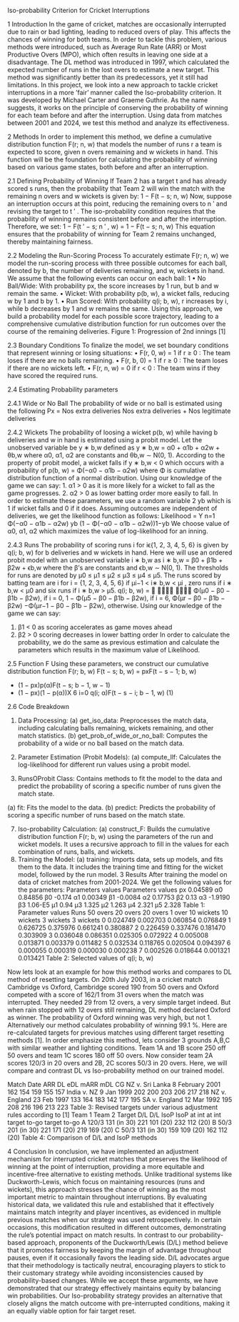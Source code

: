 Iso-probability Criterion for Cricket Interruptions

1 Introduction
In the game of cricket, matches are occasionally interrupted due to rain or bad lighting, leading to
reduced overs of play. This affects the chances of winning for both teams. In order to tackle this
problem, various methods were introduced, such as Average Run Rate (ARR) or Most Productive
Overs (MPO), which often results in leaving one side at a disadvantage. The DL method was
introduced in 1997, which calculated the expected number of runs in the lost overs to estimate a
new target. This method was significantly better than its predecessors, yet it still had limitations.
In this project, we look into a new approach to tackle cricket interruptions in a more ’fair’ manner
called the Iso-probability criterion. It was developed by Michael Carter and Graeme Guthrie. As
the name suggests, it works on the principle of conserving the probability of winning for each team
before and after the interruption. Using data from matches between 2001 and 2024, we test this
method and analyze its effectiveness.


2 Methods
In order to implement this method, we define a cumulative distribution function F(r; n, w) that
models the number of runs r a team is expected to score, given n overs remaining and w wickets
in hand. This function will be the foundation for calculating the probability of winning based on
various game states, both before and after an interruption.


2.1 Defining Probability of Winning
If Team 2 has a target t and has already scored s runs, then the probability that Team 2 will win
the match with the remaining n overs and w wickets is given by:
1 − F(t − s; n, w)
Now, suppose an interruption occurs at this point, reducing the remaining overs to n
′ and
revising the target to t
′
. The iso-probability condition requires that the probability of winning
remains consistent before and after the interruption. Therefore, we set:
1 − F(t
′ − s; n
′
, w) = 1 − F(t − s; n, w)
This equation ensures that the probability of winning for Team 2 remains unchanged, thereby
maintaining fairness.


2.2 Modeling the Run-Scoring Process
To accurately estimate F(r; n, w) we model the run-scoring process with three possible outcomes
for each ball, denoted by b, the number of deliveries remaining, and w, wickets in hand. We assume
that the following events can occur on each ball:
1
• No Ball/Wide: With probability px, the score increases by 1 run, but b and w remain the
same.
• Wicket: With probability p(b, w), a wicket falls, reducing w by 1 and b by 1.
• Run Scored: With probability q(i; b, w), r increases by i, while b decreases by 1 and w remains
the same.
Using this approach, we build a probability model for each possible score trajectory, leading to a
comprehensive cumulative distribution function for run outcomes over the course of the remaining
deliveries.
Figure 1: Progression of 2nd innings [1]


2.3 Boundary Conditions
To finalize the model, we set boundary conditions that represent winning or losing situations:
• F(r, 0, w) = 1 if r ≥ 0 : The team loses if there are no balls remaining.
• F(r, b, 0) = 1 if r ≥ 0 : The team loses if there are no wickets left.
• F(r, n, w) = 0 if r < 0 : The team wins if they have scored the required runs.


2.4 Estimating Probability parameters

2.4.1 Wide or No Ball
The probability of wide or no ball is estimated using the following
Px =
Nos extra deliveries
Nos extra deliveries + Nos legitimate deliveries

2.4.2 Wickets
The probability of loosing a wicket p(b, w) while having b deliveries and w in hand is estimated
using a probit model. Let the unobserved variable be y
∗
b,w defined as
y
∗
b,w = α0 + α1b + α2w + θb,w
where α0, α1, α2 are constants and θb,w ∼ N(0, 1). According to the property of probit model, a
wicket falls if y
∗
b,w < 0 which occurs with a probability of p(b, w) = Φ(−α0 − α1b − α2w) where Φ
is cumulative distribution function of a normal distribution. Using our knowledge of the game we
can say: 1. α1 > 0 as it is more likely for a wicket to fall as the game progresses. 2. α2 > 0 as lower
batting order more easily to fall. In order to estimate these parameters, we use a random variable
2
yb which is 1 if wicket falls and 0 if it does. Assuming outcomes are independent of deliveries, we
get the likelihood function as follows:
Likelihood =
Y
n=1
Φ(−α0 − α1b − α2w)
yb
(1 − Φ(−α0 − α1b − α2w))1−yb
We choose value of α0, α1, α2 which maximizes the value of log-likelihood for an inning.


2.4.3 Runs
The probability of scoring runs i for iϵ{1, 2, 3, 4, 5, 6} is given by q(i; b, w) for b deliveries and w
wickets in hand. Here we will use an ordered probit model with an unobserved variable i
∗
b,w as
i
∗
b,w = β0 + β1b + β2w + ϵb,w
where the β’s are constants and ϵb,w ∼ N(0, 1). The thresholds for runs are denoted by µ0 ≤
µ1 ≤ µ2 ≤ µ3 ≤ µ4 ≤ µ5. The runs scored by batting team are i for i = {1, 2, 3, 4, 5, 6} if
µi−1 < i∗
b,w < µi
, zero runs if i
∗
b,w < µ0 and six runs if i
∗
b,w > µ5.
q(i; b, w) =



Φ(µ0 − β0 − β1b − β2w), if i = 0,
1 − Φ(µ5 − β0 − β1b − β2w), if i = 6,
Φ(µr − β0 − β1b − β2w)
−Φ(µr−1 − β0 − β1b − β2w), otherwise.
Using our knowledge of the game we can say:
1. β1 < 0 as scoring accelerates as game moves ahead
2. β2 > 0 scoring decreases in lower batting order
In order to calculate the probability, we do the same as previous estimation and calculate the
parameters which results in the maximum value of Likelihood.


2.5 Function F
Using these parameters, we construct our cumulative distribution function F(r; b, w)
F(t − s; b, w) = pxF(t − s − 1; b, w)
+ (1 − px)p(α)F(t − s; b − 1, w − 1)
+ (1 − px)(1 − p(α))X
6
i=0
q(i; α)F(t − s − i; b − 1, w) (1)


2.6 Code Breakdown
1. Data Processing:
(a) get_iso_data: Preprocesses the match data, including calculating balls remaining,
wickets remaining, and other match statistics.
(b) get_prob_of_wide_or_no_ball: Computes the probability of a wide or no ball based
on the match data.

3. Parameter Estimation (Probit Models):
(a) compute_llf: Calculates the log-likelihood for different run values using a probit model.

5. RunsOProbit Class: Contains methods to fit the model to the data and predict the
probability of scoring a specific number of runs given the match state.

(a) fit: Fits the model to the data.
(b) predict: Predicts the probability of scoring a specific number of runs based on the
match state.


7. Iso-probability Calculation:
(a) construct_F: Builds the cumulative distribution function F(r; b, w) using the parameters of the run and wicket models. It uses a recursive approach to fill in the values for
each combination of runs, balls, and wickets.
8. Training the Model:
(a) training: Imports data, sets up models, and fits them to the data. It includes the
training time and fitting for the wicket model, followed by the run model.
3 Results
After training the model on data of cricket matches from 2001-2024. We get the following values
for the parameters:
Parameters values Parameters values
px 0.04589
α0 0.84856 β0 -0.174
α1 0.00349 β1 -0.0084
α2 0.17753 β2 0.13
α3 -1.9190 β3 1.06-E5
µ1 0.94 µ3 1.325
µ2 1.263 µ4 2.321
µ5 2.328
Table 1: Parameter values
Runs 50 overs 20 overs 20 overs 1 over
10 wickets 10 wickets 3 wickets 3 wickets
0 0.024749 0.002703 0.060854 0.076849
1 0.626725 0.375976 0.661241 0.380887
2 0.226459 0.337476 0.181470 0.303909
3 0.036048 0.086351 0.025305 0.072922
4 0.005008 0.013871 0.003379 0.011482
5 0.032534 0.118765 0.020504 0.094397
6 0.000055 0.000319 0.000030 0.000238
7 0.002526 0.018644 0.001321 0.013421
Table 2: Selected values of q(i; b, w)


Now lets look at an example for how this method works and compares to DL method of resetting
targets. On 20th July 2003, in a cricket match Cambridge vs Oxford, Cambridge scored 190 from
50 overs and Oxford competed with a score of 162/1 from 31 overs when the match was interrupted.
They needed 29 from 12 overs, a very simple target indeed. But when rain stopped with 12 overs
still remaining, DL method declared Oxford as winner. The probability of Oxford winning was
very high, but not 1. Alternatively our method calculates probability of winning 99.1 %.
Here are re-calculated targets for previous matches using different target resetting methods [1].
In order emphasize this method, lets consider 3 grounds A,B,C with similar weather and lighting
conditions. Team 1A and 1B score 250 off 50 overs and team 1C scores 180 off 50 overs. Now
consider team 2A scores 120/3 in 20 overs and 2B, 2C scores 50/3 in 20 overs. Here, we will
compare and contrast DL vs Iso-probability method on our trained model.

Match Date ARR DL eDL mARR mDL
CG
NZ v. Sri Lanka 8 February 2001 162 154 159 155 157
India v. NZ 9 Jan 1999 202 200 203 206 217
218
NZ v. England 23 Feb 1997 133 164 183 142 177
195
SA v. England 12 Mar 1992 195 208 216 196 213
223
Table 3: Revised targets under various adjustment rules according to [1]
Team 1 Team 2 Target D/L D/L IsoP IsoP
at int at int target to-go target to-go
A 120/3 131 (in 30) 221 101 (20) 232 112 (20)
B 50/3 201 (in 30) 221 171 (20) 219 169 (20)
C 50/3 131 (in 30) 159 109 (20) 162 112 (20)
Table 4: Comparison of D/L and IsoP methods


4 Conclusion
In conclusion, we have implemented an adjustment mechanism for interrupted cricket matches that
preserves the likelihood of winning at the point of interruption, providing a more equitable and
incentive-free alternative to existing methods. Unlike traditional systems like Duckworth-Lewis,
which focus on maintaining resources (runs and wickets), this approach stresses the chance of winning as the most important metric to maintain throughout interruptions. By evaluating historical
data, we validated this rule and established that it effectively maintains match integrity and player
incentives, as evidenced in multiple previous matches when our strategy was used retrospectively.
In certain occasions, this modification resulted in different outcomes, demonstrating the rule’s potential impact on match results.
In contrast to our probability-based approach, proponents of the Duckworth/Lewis (D/L) method
believe that it promotes fairness by keeping the margin of advantage throughout pauses, even if it
occasionally favors the leading side. D/L advocates argue that their methodology is tactically neutral, encouraging players to stick to their customary strategy while avoiding inconsistencies caused
by probability-based changes. While we accept these arguments, we have demonstrated that our
strategy effectively maintains equity by balancing win probabilities. Our Iso-probability strategy
provides an alternative that closely aligns the match outcome with pre-interrupted conditions,
making it an equally viable option for fair target reset.
